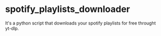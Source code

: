 # spotify_playlists_downloader
It's a python script that downloads your spotify playlists for free throught yt-dlp.
